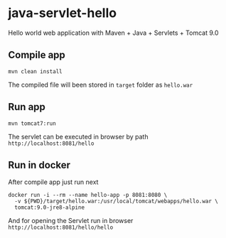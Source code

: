 # java-servlet-hello
Hello world web application with Maven + Java + Servlets + Tomcat 9.0

## Compile app 
```
mvn clean install
```
The compiled file will been stored in `target` folder as `hello.war`

## Run app 
```
mvn tomcat7:run
```
The servlet can be executed in browser by path `http://localhost:8081/hello`

## Run in docker
After compile app just run next
```
docker run -i --rm --name hello-app -p 8081:8080 \
  -v ${PWD}/target/hello.war:/usr/local/tomcat/webapps/hello.war \
  tomcat:9.0-jre8-alpine
```
And for opening the Servlet run in browser `http://localhost:8081/hello/hello`